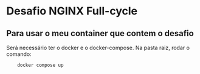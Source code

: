 # Desafio NGINX Full-cycle

## Para usar o meu container que contem o desafio

Será necessário ter o docker e o docker-compose. Na pasta raiz, rodar o comando:

```bash 
    docker compose up
```
